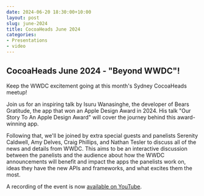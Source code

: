 ```yaml
---
date: 2024-06-20 18:30:00+10:00
layout: post
slug: june-2024
title: CocoaHeads June 2024
categories:
- Presentations
- video
---
```


## CocoaHeads June 2024 - "Beyond WWDC"!

Keep the WWDC excitement going at this month's Sydney CocoaHeads meetup!

Join us for an inspiring talk by Isuru Wanasinghe, the developer of Bears Gratitude, the app that won an Apple Design Award in 2024. His talk "Our Story To An Apple Design Award" will cover the journey behind this award-winning app.

Following that, we'll be joined by extra special guests and panelists Serenity Caldwell, Amy Delves, Craig Phillips, and Nathan Tesler to discuss all of the news and details from WWDC. This aims to be an interactive discussion between the panelists and the audience about how the WWDC announcements will benefit and impact the apps the panelists work on, ideas they have the new APIs and frameworks, and what excites them the most.

A recording of the event is now [available on YouTube](https://www.youtube.com/watch?v=6ILRoXlcfdQ).